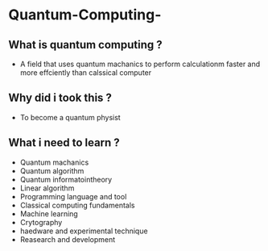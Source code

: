 # Quantum-Computing-

## What is quantum computing ?
* A field that uses quantum machanics to perform calculationm faster and more effciently than calssical computer

 ## Why did i took this ?
* To become a quantum physist

## What i need to learn ?
* Quantum machanics
* Quantum algorithm
* Quantum informatointheory
* Linear algorithm
* Programming language and tool
* Classical computing fundamentals
* Machine learning
* Crytography
* haedware and experimental technique
* Reasearch and development 


